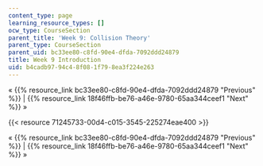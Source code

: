 ```yaml
---
content_type: page
learning_resource_types: []
ocw_type: CourseSection
parent_title: 'Week 9: Collision Theory'
parent_type: CourseSection
parent_uid: bc33ee80-c8fd-90e4-dfda-7092ddd24879
title: Week 9 Introduction
uid: b4cadb97-94c4-8f08-1f79-8ea3f224e263
---
```


« {{% resource_link bc33ee80-c8fd-90e4-dfda-7092ddd24879 "Previous" %}} | {{% resource_link 18f46ffb-be76-a46e-9780-65aa344ceef1 "Next" %}} »

{{< resource 71245733-00d4-c015-3545-225274eae400 >}}

« {{% resource_link bc33ee80-c8fd-90e4-dfda-7092ddd24879 "Previous" %}} | {{% resource_link 18f46ffb-be76-a46e-9780-65aa344ceef1 "Next" %}} »